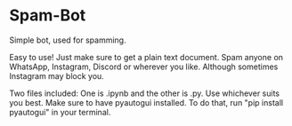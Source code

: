 # Spam-Bot
Simple bot, used for spamming.

Easy to use! Just make sure to get a plain text document. Spam anyone on WhatsApp, Instagram, Discord or wherever you like. Although sometimes Instagram may block you.

Two files included: One is .ipynb and the other is .py. Use whichever suits you best.
Make sure to have pyautogui installed. To do that, run "pip install pyautogui" in your terminal.

